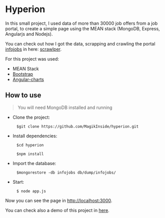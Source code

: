 Hyperion
========

In this small project, I used data of more than 30000 job offers from a job portal, to create a simple page using the MEAN stack (MongoDB, Express, Angularjs and Nodejs).

You can check out how I got the data, scrapping and crawling the portal [infojobs](http://www.infojobs.net/) in here: [scrawlper](https://github.com/MagikInside/scrawlper).

For this project was used:

+ MEAN Stack
+ [Bootstrap](http://getbootstrap.com/)
+ [Angular-charts](https://github.com/chinmaymk/angular-charts)



## How to use

> You will need MongoDB installed and running

+ Clone the project:

```
     $git clone https://github.com/MagikInside/hyperion.git
```

+ Install dependencies:

```
     $cd hyperion
```

```
     $npm install
```

+ Import the database:

```
     $mongorestore -db infojobs db/dump/infojobs/
```

+ Start:

```
     $ node app.js
```

Now you can see the page in [http://localhost:3000](http://localhost:3000).

You can check also a demo of this project in [here](http://130.211.51.233:3000/).